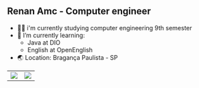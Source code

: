 ## Renan Amc - Computer engineer


- 👨‍🎓 i'm currently studying computer engineering 9th semester 
- 🌱 I’m currently learning:
    - Java at DIO
    - English at OpenEnglish 
- 🌏 Location: Bragança Paulista - SP

<div align="center">
  <table>
    <tr>
      <td>
        <img src="https://github-readme-stats.vercel.app/api?username=renan-amc&show_icons=true&theme=tokyonight" />
      </td>
      <td>
        <img src="https://github-readme-stats.vercel.app/api/top-langs/?username=renan-amc&hide_progress=false&theme=tokyonight" />
      </td>
    </tr>
  </table>
</div>


